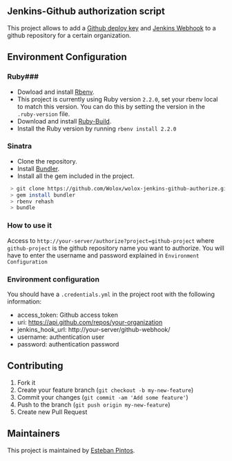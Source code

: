 ## Jenkins-Github authorization script

This project allows to add a [Github deploy key](https://developer.github.com/guides/managing-deploy-keys/#deploy-keys) and [Jenkins Webhook](https://developer.github.com/webhooks/) to a github repository for a certain organization.

## Environment Configuration ##

### Ruby###

- Dowload and install [Rbenv](https://github.com/sstephenson/rbenv).
- This project is currently using Ruby version `2.2.0`, set your rbenv local to match this version. You can do this by setting the version in the `.ruby-version` file.
- Download and install [Ruby-Build](https://github.com/sstephenson/ruby-build).
- Install the Ruby version by running `rbenv install 2.2.0`

### Sinatra ###

- Clone the repository.
- Install [Bundler](http://bundler.io/).
- Install all the gem included in the project.

 ```bash
  > git clone https://github.com/Wolox/wolox-jenkins-github-authorize.git
  > gem install bundler
  > rbenv rehash
  > bundle
 ```
 
### How to use it ###

Access to `http://your-server/authorize?project=github-project` where `github-project` is the github repository name you want to authorize. You will have to enter the username and password explained in `Environment Configuration`

### Environment configuration ###

You should have a `.credentials.yml` in the project root with the following information:

- access_token: Github access token
- uri: https://api.github.com/repos/your-organization
- jenkins_hook_url: http://your-server/github-webhook/
- username: authentication user
- password: authentication password
 
## Contributing ##

1. Fork it
2. Create your feature branch (`git checkout -b my-new-feature`)
3. Commit your changes (`git commit -am 'Add some feature'`)
4. Push to the branch (`git push origin my-new-feature`)
5. Create new Pull Request

## Maintainers ##

This project is maintained by [Esteban Pintos](https://github.com/epintos).
